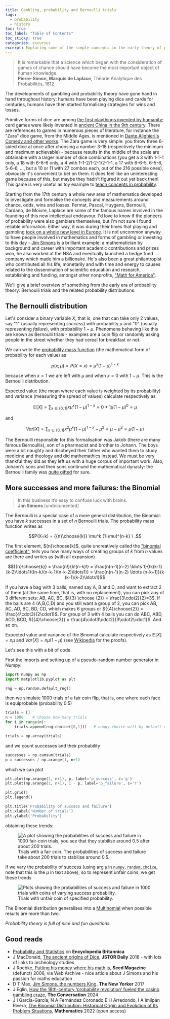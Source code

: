 ```yaml
---
title: Gambling, probability and Bernoulli trials
tags:
  - probability
  - history
toc: true
toc_label: "Table of Contents"
toc_sticky: true
categories: excursus
excerpt: Exploring some of the simple concepts in the early theory of probability
---
```


> It is remarkable that a science which began with the consideration of games of chance should have become the most important object of human knowledge.<br>
> **Pierre-Simon, Marquis de Laplace**, Théorie Analytique des Probabilités, 1812

The developments of gambling and probability theory have gone hand in hand throughout history: humans have been playing dice and cards for centuries, humans have then started formalising strategies for wins and losses. 

Primitive forms of dice are among [the first playthings invented by humanity](https://daily.jstor.org/the-ancient-origins-of-dice/); card games were likely invented in [ancient China in the 9th century](https://en.wikipedia.org/wiki/Playing_card#History). There are references to games in numerous pieces of literature, for instance the "Zara" dice game, from the Middle Ages, is mentioned in [Dante Alighieri's Comedy and  other works](https://it.wikipedia.org/wiki/Zara_(gioco)). 
The Zara game is very simple: you throw three 6-sided dice at once after choosing a number 3-18 (respectively the minimum and maximum achievable) - because results in the middle of the scale are obtainable with a larger number of dice combinations (you get a 3 with 1-1-1 only, a 18 with 6-6-6 only, a 4 with 1-1-2/1-2-1/2-1-1, a 17 with 6-6-5, 6-5-6, 5-6-6, ..., but a 10 or 11 with 27 combos each, out of the 216 possible ones), obviously it's convenient to bet on them. It does feel like an uninteresting game because of this, but maybe they hadn't figured it out yet back then! This game is very useful as toy example to [teach concepts in probability](http://www.syllogismos.it/education/Mcots2.pdf).

Starting from the 17th century a whole new area of mathematics developed to investigate and formalise the concepts and measurements around chance, odds, wins and losses. Fermat, Pascal, Huygens, Bernoulli, Cardano, de Moivre, Laplace are some of the famous names involved in the founding of this new intellectual endeavour. I'd love to know if the pioneers of probability were also gamblers themselves, but I'm not sure I found reliable information. Either way, it was during their times that playing and gambling [took on a whole new level in Europe](https://theconversation.com/how-the-18th-century-probability-revolution-fueled-the-casino-gambling-craze-228347). 
It is not uncommon anyway to have people involved in mathematics and forms of gambling or investing to this day - [Jim Simons](https://en.wikipedia.org/wiki/Jim_Simons#) is a brilliant example: a mathematician by background and career with important academic contributions and prizes won, he also worked at the NSA and eventually launched a hedge fund company which made him a billionaire. He's also been a great philantropist who contributed all his life, monetarily and with time and energy to causes related to the dissemination of scientific education and research, establishing and funding, amongst other nonprofits, ["Math for America"](https://www.mathforamerica.org/).

We'll give a brief overview of something from the early era of probability theory: Bernoulli trials and the related probability distributions.

## The Bernoulli distribution

Let's consider a binary variable $X$, that is, one that can take only 2 values, say "1" (usually representing *success*) with probability $\mu$ and "0" (usually representing *failure*), with probability $1-\mu$. Phenomena behaving like this are known as Bernoulli trials - examples are a coin flip or randomly asking people in the street whether they had cereal for breakfast or not.

We can write the [probability mass function](https://en.wikipedia.org/wiki/Probability_mass_function) (the mathematical form of probability for each value) as

$$
p(x;\mu) = P (X=x) = \mu^x(1-\mu)^{1-x}
$$

because when $x=1$ we are left with $\mu$ and when $x=0$ with $1-\mu$. This is the Bernoulli distribution.

Expected value (the mean where each value is weighted by its probability) and variance (measuring the spread of values) calculate respectively as

$$\mathbb{E}[X] = \sum_{x \in \{0,1\}} x \mu^x(1-\mu)^{1-x} = 0 + 1\mu(1-\mu)^0 = \mu$$

and

$$Var[X] = \sum_{x \in \{0,1\}} x^2 \mu^x(1-\mu)^{1-x} - \mu^2 = \mu - \mu^2 = \mu(1-\mu)$$

The Bernoulli responsible for this formalisation was Jakob (there are many famous Bernoullis), son of a pharmacist and brother to Johann. The boys were a bit naughty and disobeyed their father who wanted them to study medicine and theology and [did mathemathics instead](https://www.britannica.com/topic/Bernoulli-family). We must be very thankful they did as they left us with a huge corpus of important work. Also, Johann's sons and their sons continued the mathematical dynasty: the Bernoulli family was [quite gifted](https://en.wikipedia.org/wiki/Bernoulli_family#Family_Tree_of_the_Basler_Bernoullis) for sure.

## More successes and more failures: the Binomial

> In this business it’s easy to confuse luck with brains.<br>
> **Jim Simons** [undocumented]

The Bernoulli is a special case of a more general distribution, the Binomial: you have $k$ successes in a set of $n$ Bernoulli trials. The probability mass function writes as

$$P(X=k) = {{n}\choose{k}} \mu^k (1-\mu)^{n-k} \ .$$

The first element, ${n}\choose{k}$, quite uncreatively called the ["binomial coefficient"](https://en.wikipedia.org/wiki/Binomial_coefficient), tells you how many ways of creating groups of $k$ from $n$ values are there and writes as (with all expansion)

$${{n}\choose{k}} = \frac{n!}{k!(n-k)!} = \frac{n(n-1)(n-2) \ldots 1}{(k(k-1)(k-2)\ldots1)((n-k)(n-k-1)(n-k-2)\ldots1)} = \frac{n(n-1)(n-2) \ldots (n-k+1)}{k (k-1)(k-2)\ldots1}$$

If you have a bag with 3 balls, named say A, B and C, and want to extract 2 of them (at the same time, that is, with no replacement), you can pick any of 3 different sets: AB, AC, BC, ${{3} \choose {2}} = \frac{3\cdot2}{2}=3$. If the balls are 4 (A,B,C,D) and you still want a group of 2, you can pick AB, AC, AD, BC, BD, CD, which makes 6 groups or ${{4}\choose{2}} = \frac{4\cdot3}{2\cdot1}$. For  group of 3 with 4 balls you can do ABC, ABD, ACD, BCD, ${{4}\choose{3}} = \frac{4\cdot3\cdot2}{3\cdot2\cdot1}$. And so on.

Expected value and variance of the Binomial calculate respectively as $\mathbb{E}[X] = n \mu$ and $Var[X] = n \mu (1- \mu)$ (see [Wikipedia](https://en.wikipedia.org/wiki/Binomial_distribution#Expected_value_and_variance) for the proofs).

Let's see this with a bit of code. 

First the imports and setting up of a pseudo-random number generator in Numpy:

```py
import numpy as np
import matplotlib.pyplot as plt

rng = np.random.default_rng()
```

then we simulate 1000 trials of a fair coin flip, that is, one where each face is equiprobable (probability 0.5)

```py
trials = []
n = 1000    # choose how many trials
for i in range(n):
    trials.append(rng.choice([0,1]))   # numpy.choice will by default use a uniform distr over values

trials = np.array(trials)
```

and we count successes and their probability 

```py
successes = np.cumsum(trials)
p = successes / np.arange(1, n+1)
```

which we can plot 

```py
plt.plot(np.arange(1, n+1), p, label='p_success', c='g')
plt.plot(np.arange(1, n+1), 1 - p, label='p_failure', c='r')

plt.grid()
plt.legend()

plt.title('Probability of success and failure')
plt.xlabel('Number of trials')
plt.ylabel('Probability')
```

obtaining these trends:

<figure class="responsive">
  <img src="{{ site.url }}{{site.posts_images_path}}bernoulli-trials-05.png" alt="A plot showing the probabilities of success and failure in 1000 fair-coin trials, you see that they stabilise around 0.5 after about 200 trials.">
  <figcaption>Trials with a fair coin. The probabilities of success and failure take about 200 trials to stabilise around 0.5.</figcaption>
</figure>

If we vary the probability of success (using arg `p` in [`numpy.random.choice`](https://numpy.org/doc/stable/reference/random/generated/numpy.random.choice.html), note that this is the $\mu$ in text above), so to represent unfair coins, we get these trends

<figure class="responsive">
  <img src="{{ site.url }}{{site.posts_images_path}}bernoulli-trials-p.png" alt="Plots showing the probabilities of success and failure in 1000 trials with coins of varying success probability.">
  <figcaption>Trials with unfair coin of specified probability.</figcaption>
</figure>

The Binomial distribution generalises into a [Multinomial](https://en.wikipedia.org/wiki/Multinomial_distribution) when possible results are more than two. 

_Probability theory is full of nice and fun questions._

## Good reads

* [Probability and Statistics](https://www.britannica.com/science/probability) on **Encyclopedia Britannica**
* J MacDonald, [The ancient origins of Dice](https://daily.jstor.org/the-ancient-origins-of-dice/), **JSTOR Daily** 2018 - with lots of links to archeology studies
* J Roebke, [Putting his money where his math is](https://web.archive.org/web/20090217190816/http://seedmagazine.com/news/2006/09/putting_his_money_where_his_ma.php), **Seed Magazine** (defunct) 2006, via Web Archive - nice article about J Simons and his passion for maths education
* D T Max, [Jim Simons, the numbers King](https://www.newyorker.com/magazine/2017/12/18/jim-simons-the-numbers-king), **The New Yorker** 2017
* J Eglin, [How the 18th-century ‘probability revolution’ fueled the casino gambling craze](https://theconversation.com/how-the-18th-century-probability-revolution-fueled-the-casino-gambling-craze-228347), **The Conversation** 2024
* J I García-García, N A Fernández Coronado,E H Arredondo, I A Imilpán Rivera, [The Binomial Distribution: Historical Origin and Evolution of Its Problem Situations](https://www.mdpi.com/2227-7390/10/15/2680#B41-mathematics-10-02680), **Mathematics** 2022 (open access)


